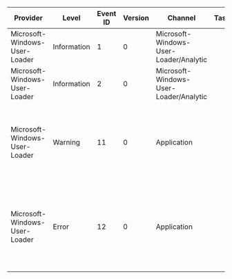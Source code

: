 Provider                       |  Level        |  Event ID  |  Version  |  Channel                                 |  Task  |  Opcode  |  Keyword                        |  Message
-------------------------------|---------------|------------|-----------|------------------------------------------|--------|----------|---------------------------------|-----------------------------------------------------------------------------------------------------------------------------------------------------------------------------------------------------------------------------------------------------------
Microsoft-Windows-User-Loader  |  Information  |  1         |  0        |  Microsoft-Windows-User-Loader/Analytic  |        |          |  Deprecated dlls                |  Deprecated module {FileName}.
Microsoft-Windows-User-Loader  |  Information  |  2         |  0        |  Microsoft-Windows-User-Loader/Analytic  |        |          |  Fatal user callback exception  |  Process {ProcessFileNamePath} encountered a fatal user callback exception.
Microsoft-Windows-User-Loader  |  Warning      |  11        |  0        |  Application                             |        |          |                                 |  Loading dependency {CurDirDllPath} from the current directory was not allowed when attempted by {ProcessImagePath}. Another DLL was found: {FoundDllPath}. For more information; see http://go.microsoft.com/fwlink/?LinkId=718136.
Microsoft-Windows-User-Loader  |  Error        |  12        |  0        |  Application                             |        |          |                                 |  Loading dependency {CurDirDllPath} from the current directory was not allowed when attempted by {ProcessImagePath}. No other DLL was found and the dependency resolution failed. For more information; see http://go.microsoft.com/fwlink/?LinkId=718136.